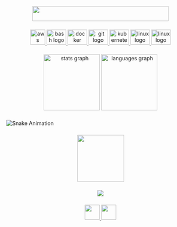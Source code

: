 <div align="center">
  <img height="40" width="364" src="https://raw.githubusercontent.com/lucascdourado/lucascdourado/master/src/hello-friend.gif"  />
</div>

###
<div align="center">
  <a href="https://aws.amazon.com" target="_blank">
    <img height="40" width="40" src="https://cdn.iconscout.com/icon/free/png-512/aws-1869025-1583149.png" alt="aws logo"  />
  </a>
  <a href="https://www.gnu.org/software/bash" target="_blank">
    <img src="https://cdn.jsdelivr.net/gh/devicons/devicon/icons/bash/bash-original.svg" height="40" width="52" alt="bash logo"  />
  <a>  
  <a href="https://www.docker.com" target="_blank">
    <img src="https://cdn.jsdelivr.net/gh/devicons/devicon/icons/docker/docker-original.svg" height="40" width="52" alt="docker logo"  />
  </a>
  <a href="https://git-scm.com" target="_blank">
    <img src="https://cdn.jsdelivr.net/gh/devicons/devicon/icons/git/git-original.svg" height="40" width="52" alt="git logo"  />
  </a>
  <a href="https://kubernetes.io" target="_blank">
    <img src="https://cdn.jsdelivr.net/gh/devicons/devicon/icons/kubernetes/kubernetes-plain.svg" height="40" width="52" alt="kubernetes logo"  />
  </a>
  <a href="https://www.linux.org" target="_blank">
    <img src="https://cdn.jsdelivr.net/gh/devicons/devicon/icons/linux/linux-original.svg" height="40" width="52" alt="linux logo"  />
  </a>
  <a href="https://www.terraform.io" target="_blank">
    <img src="https://cdn.jsdelivr.net/gh/devicons/devicon/icons/terraform/terraform-original.svg" height="40" width="52" alt="linux logo"  />
  </a>
</div>

###
<div align="center">
  <img src="https://github-readme-stats-dourado.vercel.app/api?hide_title=true&hide_rank=false&show_icons=true&include_all_commits=true&count_private=true&disable_animations=false&theme=transparent&locale=en&hide_border=true&username=lucascdourado" height="150" alt="stats graph"  />
  <img src="https://github-readme-stats-dourado.vercel.app/api/top-langs?locale=en&hide_title=true&layout=compact&card_width=320&langs_count=10&theme=transparent&hide_border=true&include_all_commits=true&count_private=true&hide=java&username=lucascdourado" height="150" alt="languages graph"  />
</div>

###
![Snake Animation](https://github.com/lucascdourado/lucascdourado/blob/output/snake.svg)

###
<div align="center">
  <img height="125" src="https://tenor.com/view/quero-cafe-interview-gif-6252342.gif"  />
</div>

###
<div align="center">
  <img src="https://visitor-badge.laobi.icu/badge?page_id=lucascdourado.lucascdourado&format=true"  />
</div>

###
<div align="center">
  <a href="https://stackoverflow.com/users/15846522/dourado" target="_blank">
    <img height="40" src="https://www.vectorlogo.zone/logos/stackoverflow/stackoverflow-tile.svg"  />
  </a>
  <a href="https://www.flashapp.com.br" target="_blank">
    <img height="40" src="https://raw.githubusercontent.com/lucascdourado/lucascdourado/master/src/flash.png"  />
  </a>
</div>

###
